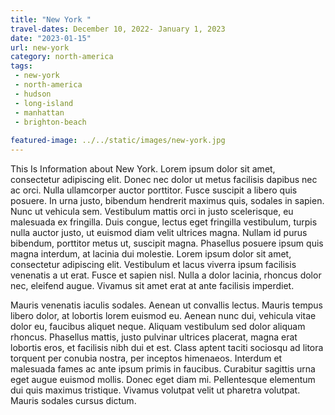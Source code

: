 ```yaml
---
title: "New York "
travel-dates: December 10, 2022- January 1, 2023
date: "2023-01-15"
url: new-york
category: north-america
tags: 
 - new-york
 - north-america
 - hudson 
 - long-island
 - manhattan
 - brighton-beach
 
featured-image: ../../static/images/new-york.jpg
---
```

T﻿his Is Information about New York. Lorem ipsum dolor sit amet, consectetur adipiscing elit. Donec nec dolor ut metus facilisis dapibus nec ac orci. Nulla ullamcorper auctor porttitor. Fusce suscipit a libero quis posuere. In urna justo, bibendum hendrerit maximus quis, sodales in sapien. Nunc ut vehicula sem. Vestibulum mattis orci in justo scelerisque, eu malesuada ex fringilla. Duis congue, lectus eget fringilla vestibulum, turpis nulla auctor justo, ut euismod diam velit ultrices magna. Nullam id purus bibendum, porttitor metus ut, suscipit magna. Phasellus posuere ipsum quis magna interdum, at lacinia dui molestie. Lorem ipsum dolor sit amet, consectetur adipiscing elit. Vestibulum et lacus viverra ipsum facilisis venenatis a ut erat. Fusce et sapien nisl. Nulla a dolor lacinia, rhoncus dolor nec, eleifend augue. Vivamus sit amet erat at ante facilisis imperdiet.

Mauris venenatis iaculis sodales. Aenean ut convallis lectus. Mauris tempus libero dolor, at lobortis lorem euismod eu. Aenean nunc dui, vehicula vitae dolor eu, faucibus aliquet neque. Aliquam vestibulum sed dolor aliquam rhoncus. Phasellus mattis, justo pulvinar ultrices placerat, magna erat lobortis eros, et facilisis nibh dui et est. Class aptent taciti sociosqu ad litora torquent per conubia nostra, per inceptos himenaeos. Interdum et malesuada fames ac ante ipsum primis in faucibus. Curabitur sagittis urna eget augue euismod mollis. Donec eget diam mi. Pellentesque elementum dui quis maximus tristique. Vivamus volutpat velit ut pharetra volutpat. Mauris sodales cursus dictum.

